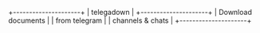 
+---------------------+
|     telegadown      |
+---------------------+
| Download documents  |
| from telegram       |
| channels & chats    |
+---------------------+

